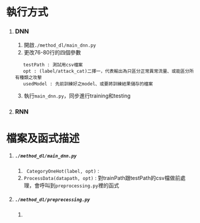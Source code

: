 
# 執行方式
1. ### DNN
    1. 開啟`./method_dl/main_dnn.py`
    2. 更改76-80行的四個參數  
    ```trainPath : 訓練用csv檔案
       testPath : 測試用csv檔案
       opt : (label/attack_cat)二擇一，代表輸出為只區分正常異常流量、或能區分所有種類之攻擊
       usedModel : 先前訓練好之model、或要將訓練結果儲存的檔案
    ```
    3. 執行`main_dnn.py`，同步進行training和testing
    
2. ### RNN
    

# 檔案及函式描述
1. ##### `./method_dl/main_dnn.py`
    1. ` CategoryOneHot(label, opt)` : 
    2. `ProcessData(datapath, opt)` : 對trainPath跟testPath的csv檔做前處理，會呼叫到`preprocessing.py`裡的函式
    
2. ##### `./method_dl/preprecessing.py`
    1. 
